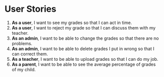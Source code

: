 # User Stories

1. **As a user**, I want to see my grades so that I can act in time.
2. **As a user**, I want to reject my grade so that I can discuss them with my teacher.
3. **As an admin**, I want to be able to change the grades so that there are no problems.
4. **As an admin**, I want to be able to delete grades I put in wrong so that I can correct them.
5. **As a teacher**, I want to be able to upload grades so that I can do my job.
6. **As a parent**, I want to be able to see the average percentage of grades of my child.
